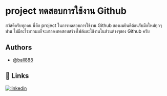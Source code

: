 
# project ทดสอบการใช้งาน Github

สวัสดีครับทุกคน นี่คือ project ในการทดสอบการใช้งาน Github ของผมยินดีต้อนรับมือใหม่ทุกๆท่าน ไม่มีอะไรมากผมก็จะมาลองทดสอบสร้างไฟล์และใช้งานในส่วนต่างๆของ Github ครับ


## Authors

- [@ball888](https://www.github.com/ball888)


## 🔗 Links
[![linkedin](https://img.shields.io/badge/linkedin-0A66C2?style=for-the-badge&logo=linkedin&logoColor=white)](https://www.linkedin.com/in/wuttichai-pimsawad-208359154/)


